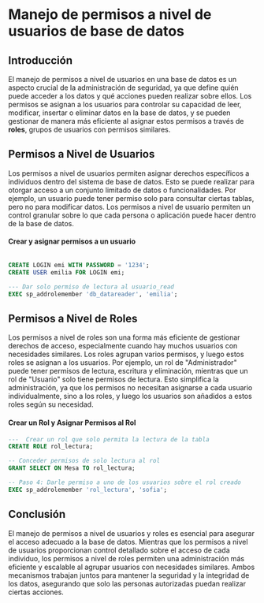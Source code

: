 # Manejo de permisos a nivel de usuarios de base de datos


## Introducción
El manejo de permisos a nivel de usuarios en una base de datos es un aspecto crucial de la administración de seguridad, ya que define quién puede acceder a los datos y qué acciones pueden realizar sobre ellos. Los permisos se asignan a los usuarios para controlar su capacidad de leer, modificar, insertar o eliminar datos en la base de datos, y se pueden gestionar de manera más eficiente al asignar estos permisos a través de **roles**, grupos de usuarios con permisos similares.

## Permisos a Nivel de Usuarios
Los permisos a nivel de usuarios permiten asignar derechos específicos a individuos dentro del sistema de base de datos. Esto se puede realizar para otorgar acceso a un conjunto limitado de datos o funcionalidades. Por ejemplo, un usuario puede tener permiso solo para consultar ciertas tablas, pero no para modificar datos. Los permisos a nivel de usuario permiten un control granular sobre lo que cada persona o aplicación puede hacer dentro de la base de datos.

#### Crear y asignar permisos a un usuario 

```sql

CREATE LOGIN emi WITH PASSWORD = '1234';
CREATE USER emilia FOR LOGIN emi;

--- Dar solo permiso de lectura al usuario_read
EXEC sp_addrolemember 'db_datareader', 'emilia';
```

## Permisos a Nivel de Roles
Los permisos a nivel de roles son una forma más eficiente de gestionar derechos de acceso, especialmente cuando hay muchos usuarios con necesidades similares. Los roles agrupan varios permisos, y luego estos roles se asignan a los usuarios. Por ejemplo, un rol de "Administrador" puede tener permisos de lectura, escritura y eliminación, mientras que un rol de "Usuario" solo tiene permisos de lectura. Esto simplifica la administración, ya que los permisos no necesitan asignarse a cada usuario individualmente, sino a los roles, y luego los usuarios son añadidos a estos roles según su necesidad.

#### Crear un Rol y Asignar Permisos al Rol

```sql
---  Crear un rol que solo permita la lectura de la tabla
CREATE ROLE rol_lectura;

-- Conceder permisos de solo lectura al rol
GRANT SELECT ON Mesa TO rol_lectura;

-- Paso 4: Darle permiso a uno de los usuarios sobre el rol creado
EXEC sp_addrolemember 'rol_lectura', 'sofia';
```

## Conclusión
El manejo de permisos a nivel de usuarios y roles es esencial para asegurar el acceso adecuado a la base de datos. Mientras que los permisos a nivel de usuarios proporcionan control detallado sobre el acceso de cada individuo, los permisos a nivel de roles permiten una administración más eficiente y escalable al agrupar usuarios con necesidades similares. Ambos mecanismos trabajan juntos para mantener la seguridad y la integridad de los datos, asegurando que solo las personas autorizadas puedan realizar ciertas acciones.

